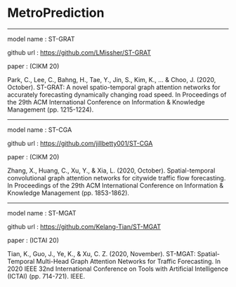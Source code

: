 # MetroPrediction
************************************************************************************************************************

model name : ST-GRAT 

github url :  https://github.com/LMissher/ST-GRAT

paper : (CIKM 20)

Park, C., Lee, C., Bahng, H., Tae, Y., Jin, S., Kim, K., ... & Choo, J. (2020, October). ST-GRAT: A novel spatio-temporal graph attention networks for accurately forecasting dynamically changing road speed. In Proceedings of the 29th ACM International Conference on Information & Knowledge Management (pp. 1215-1224).
************************************************************************************************************************
model name : ST-CGA

github url : https://github.com/jillbetty001/ST-CGA

paper : (CIKM 20)

Zhang, X., Huang, C., Xu, Y., & Xia, L. (2020, October). Spatial-temporal convolutional graph attention networks for citywide traffic flow forecasting. In Proceedings of the 29th ACM International Conference on Information & Knowledge Management (pp. 1853-1862).

************************************************************************************************************************
model name : ST-MGAT

github url : https://github.com/Kelang-Tian/ST-MGAT

paper : (ICTAI 20)

Tian, K., Guo, J., Ye, K., & Xu, C. Z. (2020, November). ST-MGAT: Spatial-Temporal Multi-Head Graph Attention Networks for Traffic Forecasting. In 2020 IEEE 32nd International Conference on Tools with Artificial Intelligence (ICTAI) (pp. 714-721). IEEE.
